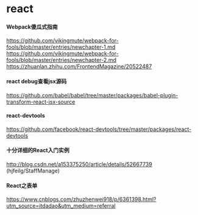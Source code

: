 # react
#### Webpack傻瓜式指南
https://github.com/vikingmute/webpack-for-fools/blob/master/entries/newchapter-1.md  
https://github.com/vikingmute/webpack-for-fools/blob/master/entries/newchapter-2.md  
https://zhuanlan.zhihu.com/FrontendMagazine/20522487  

#### react debug查看jsx源码
https://github.com/babel/babel/tree/master/packages/babel-plugin-transform-react-jsx-source  

#### react-devtools 
<script src="http://192.168.10.158:8097"></script>  
https://github.com/facebook/react-devtools/tree/master/packages/react-devtools  

#### 十分详细的React入门实例
http://blog.csdn.net/a153375250/article/details/52667739 (hjfeilg/StaffManage)  

#### React之表单
https://www.cnblogs.com/zhuzhenwei918/p/6361398.html?utm_source=itdadao&utm_medium=referral  
